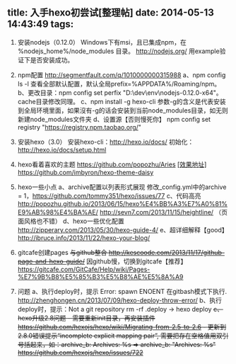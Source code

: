 title: 入手hexo初尝试[整理帖]
date: 2014-05-13 14:43:49
tags:
---

1. 安装nodejs（0.12.0）
Windows下有msi，且已集成npm，在 %nodejs_home%/node_modules 目录。
http://nodejs.org/ 用example验证下是否安装成功。

2. npm配置 http://segmentfault.com/q/1010000000315988
a、npm config ls -l 查看全部默认配置，默认全局prefix=%APPDATA%/Roaming/npm。
b、更改目录：npm config set perfix "D:\dev\env\nodejs-0.12.0-x64"。
cache目录修改同理。
c、npm install -g hexo-cli
参数-g的含义是代表安装到全局环境里面，如果沒有-g的话会安装到当前node_modules目录，如无则新建node_modules文件夹
d、设置源【否则慢死你】
npm config set registry "https://registry.npm.taobao.org/"

3. 安装hexo（3.0）
安装hexo-cli：http://hexo.io/docs/
初始化：http://hexo.io/docs/setup.html

4. hexo看着喜欢的主题
https://github.com/popozhu/Aries [[效果地址]](http://popozhu.github.io/)
https://github.com/imbyron/hexo-theme-daisy

5. hexo一些小点
a、archive配置以列表形式展现
修改_config.yml中的archive = 1，https://github.com/tommy351/hexo/issues/77
c、代码高亮
http://popozhu.github.io/2013/06/15/hexo%E4%BB%A3%E7%A0%81%E9%AB%98%E4%BA%AE/
http://sevn7.com/2013/11/15/heightline/  （页面风格也不错）
d、hexo一些优化配置
http://zipperary.com/2013/05/30/hexo-guide-4/
e、超详细解释【good】
http://ibruce.info/2013/11/22/hexo-your-blog/

6. gitcafe创建pages
~~与github整合 http://kescoode.com/2013/11/17/github-page-and-hexo-guide/~~
因github慢，切换到gitcafe【推荐】
https://gitcafe.com/GitCafe/Help/wiki/Pages-%E7%9B%B8%E5%85%B3%E5%B8%AE%E5%8A%A9

6. 问题
a、执行deploy时，提示 Error: spawn ENOENT
在gitbash模式下执行. http://zhenghongen.cn/2013/07/09/hexo-deploy-throw-error/
b、执行deploy时，提示：Not a git repository
rm -rf .deploy -> hexo deploy
~~c、hexo升级2.8问题
\- 需要重新init目录，再安装插件 https://github.com/hexojs/hexo/wiki/Migrating-from-2.5-to-2.6
\- 更新到2.8.0错误提示“incomplete explicit mapping pair”, 需要把存在空格值用双引号括起来，如：archive_b: Archives: %s => archive_b: "Archives: %s"
https://github.com/hexojs/hexo/issues/722~~




